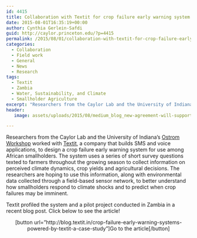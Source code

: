 ```yaml
---
id: 4415
title: Collaboration with Textit for crop failure early warning system
date: 2015-08-01T16:35:19+00:00
author: Cynthia Gerlein-Safdi
guid: http://caylor.princeton.edu/?p=4415
permalink: /2015/08/01/collaboration-with-textit-for-crop-failure-early-warning-system/
categories:
  - Collaboration
  - Field work
  - General
  - News
  - Research
tags:
  - Textit
  - Zambia
  - Water, Sustainability, and Climate
  - Smallholder Agriculture
excerpt: "Researchers from the Caylor Lab and the University of Indiana&#8217;s Ostrom Workshop worked with Textit, a company that builds SMS and voice applications, to design a crop failure early warning system for use among African smallholders."
header:
   image: assets/uploads/2015/08/medium_blog_new-agreement-will-support-tanzania-farmers-through-mobile-technology.jpg

---
```

<p class="p1">

  Researchers from the Caylor Lab and the University of Indiana&#8217;s <a href="http://ostromworkshop.indiana.edu/"><span class="s2">Ostrom Workshop</span></a> worked with <a href="https://textit.in/"><span class="s2">Textit</span></a>, a company that builds SMS and voice applications, to design a crop failure early warning system for use among African smallholders. <!--more-->The system uses a series of short survey questions texted to farmers throughout the growing season to collect information on perceived climate dynamics, crop yields and agricultural decisions. The researchers are hoping to use this information, along with environmental data collected through a field-based sensor network, to better understand how smallholders respond to climate shocks and to predict when crop failures may be imminent.</span>
</p>

<p class="p1">
  <span class="s1">Textit profiled the system and a pilot project conducted in Zambia in a recent blog post. Click below to see the article!</span>
</p>

<p class="p1" style="text-align: center;">
  [button url=&#8221;http://blog.textit.in/crop-failure-early-warning-systems-powered-by-textit-a-case-study&#8221;]Go to the article[/button]
</p>

<p class="p2">